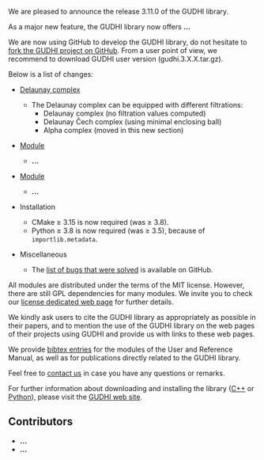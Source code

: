 We are pleased to announce the release 3.11.0 of the GUDHI library.

As a major new feature, the GUDHI library now offers **...**

We are now using GitHub to develop the GUDHI library, do not hesitate to [fork the GUDHI project on GitHub](https://github.com/GUDHI/gudhi-devel). From a user point of view, we recommend to download GUDHI user version (gudhi.3.X.X.tar.gz).

Below is a list of changes:

- [Delaunay complex](https://gudhi.inria.fr/python/latest/delaunay_complex_user.html)
     - The Delaunay complex can be equipped with different filtrations:
          * Delaunay complex (no filtration values computed)
          * Delaunay Čech complex (using minimal enclosing ball)
          * Alpha complex (moved in this new section)

- [Module](link)
     - **...**

- [Module](link)
     - **...**

- Installation
     - CMake &ge; 3.15 is now required (was &ge; 3.8).
     - Python &ge; 3.8 is now required (was &ge; 3.5), because of `importlib.metadata`.

- Miscellaneous
     - The [list of bugs that were solved](https://github.com/GUDHI/gudhi-devel/issues?q=label%3A3.11.0+is%3Aclosed) is available on GitHub.

All modules are distributed under the terms of the MIT license.
However, there are still GPL dependencies for many modules. We invite you to check our [license dedicated web page](https://gudhi.inria.fr/licensing/) for further details.

We kindly ask users to cite the GUDHI library as appropriately as possible in their papers, and to mention the use of the GUDHI library on the web pages of their projects using GUDHI and provide us with links to these web pages.

We provide [bibtex entries](https://gudhi.inria.fr/doc/latest/_citation.html) for the modules of the User and Reference Manual, as well as for publications directly related to the GUDHI library.

Feel free to [contact us](https://gudhi.inria.fr/contact/) in case you have any questions or remarks.

For further information about downloading and installing the library ([C++](https://gudhi.inria.fr/doc/latest/installation.html) or [Python](https://gudhi.inria.fr/python/latest/installation.html)), please visit the [GUDHI web site](https://gudhi.inria.fr/).

## Contributors

- **...**
- **...**
